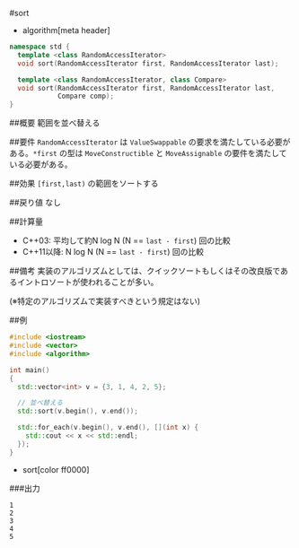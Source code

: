 #sort
* algorithm[meta header]

```cpp
namespace std {
  template <class RandomAccessIterator>
  void sort(RandomAccessIterator first, RandomAccessIterator last);

  template <class RandomAccessIterator, class Compare>
  void sort(RandomAccessIterator first, RandomAccessIterator last,
            Compare comp);
}
```

##概要
範囲を並べ替える


##要件
`RandomAccessIterator` は `ValueSwappable` の要求を満たしている必要がある。`*first` の型は `MoveConstructible` と `MoveAssignable` の要件を満たしている必要がある。


##効果
`[first,last)` の範囲をソートする


##戻り値
なし


##計算量
- C++03: 平均して約N log N (N == `last - first`) 回の比較
- C++11以降: N log N (N == `last - first`) 回の比較


##備考
実装のアルゴリズムとしては、クイックソートもしくはその改良版であるイントロソートが使われることが多い。

(※特定のアルゴリズムで実装すべきという規定はない)


##例
```cpp
#include <iostream>
#include <vector>
#include <algorithm>

int main()
{
  std::vector<int> v = {3, 1, 4, 2, 5};

  // 並べ替える
  std::sort(v.begin(), v.end());

  std::for_each(v.begin(), v.end(), [](int x) {
    std::cout << x << std::endl;
  });
}
```
* sort[color ff0000]


###出力
```
1
2
3
4
5
```


